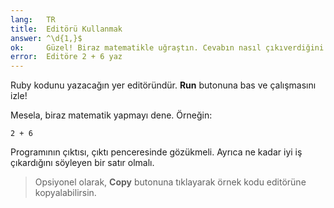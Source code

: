 ```yaml
---
lang:   TR
title:  Editörü Kullanmak
answer: ^\d{1,}$
ok:     Güzel! Biraz matematikle uğraştın. Cevabın nasıl çıkıverdiğini gördün mü?
error:  Editöre 2 + 6 yaz
---
```


Ruby kodunu yazacağın yer editöründür. __Run__ butonuna bas ve çalışmasını izle!

Mesela, biraz matematik yapmayı dene. Örneğin:

    2 + 6

Programının çıktısı, çıktı penceresinde gözükmeli.
Ayrıca ne kadar iyi iş çıkardığını söyleyen bir satır olmalı.

> Opsiyonel olarak, __Copy__ butonuna tıklayarak örnek kodu editörüne kopyalabilirsin.
